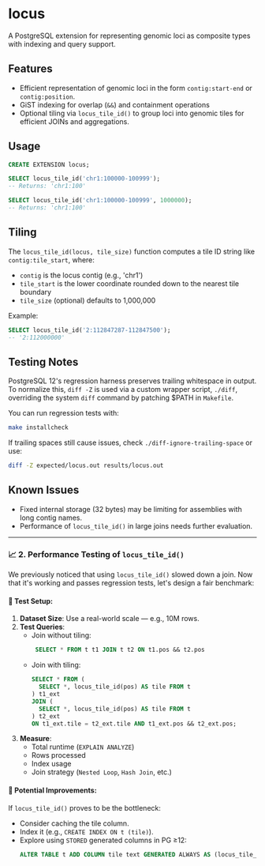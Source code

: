 # locus

A PostgreSQL extension for representing genomic loci as composite types with indexing and query support.

## Features

- Efficient representation of genomic loci in the form `contig:start-end` or `contig:position`.
- GiST indexing for overlap (`&&`) and containment operations
- Optional tiling via `locus_tile_id()` to group loci into genomic tiles for efficient JOINs and aggregations.

## Usage

```sql
CREATE EXTENSION locus;

SELECT locus_tile_id('chr1:100000-100999');
-- Returns: 'chr1:100'

SELECT locus_tile_id('chr1:100000-100999', 1000000);
-- Returns: 'chr1:100'
```

## Tiling

The `locus_tile_id(locus, tile_size)` function computes a tile ID string like `contig:tile_start`, where:

- `contig` is the locus contig (e.g., 'chr1')
- `tile_start` is the lower coordinate rounded down to the nearest tile boundary
- `tile_size` (optional) defaults to 1,000,000

Example:
```sql
SELECT locus_tile_id('2:112847287-112847500');
-- '2:112000000'
```

## Testing Notes

PostgreSQL 12's regression harness preserves trailing whitespace in output.
To normalize this, `diff -Z` is used via a custom wrapper script, `./diff`,
overriding the system `diff` command by patching $PATH in `Makefile`.

You can run regression tests with:

```bash
make installcheck
```

If trailing spaces still cause issues, check `./diff-ignore-trailing-space` or use:

```bash
diff -Z expected/locus.out results/locus.out
```

## Known Issues

- Fixed internal storage (32 bytes) may be limiting for assemblies with long contig names.
- Performance of `locus_tile_id()` in large joins needs further evaluation.


---

### 📈 2. Performance Testing of `locus_tile_id()`

We previously noticed that using `locus_tile_id()` slowed down a join. Now that it's working and passes regression tests, let's design a fair benchmark:

#### 🧪 Test Setup:

1. **Dataset Size**: Use a real-world scale — e.g., 10M rows.
2. **Test Queries**:
   - Join without tiling:
     ```sql
      SELECT * FROM t t1 JOIN t t2 ON t1.pos && t2.pos
     ```
   - Join with tiling:
     ```sql
     SELECT * FROM (
       SELECT *, locus_tile_id(pos) AS tile FROM t
     ) t1_ext
     JOIN (
       SELECT *, locus_tile_id(pos) AS tile FROM t
     ) t2_ext
     ON t1_ext.tile = t2_ext.tile AND t1_ext.pos && t2_ext.pos;
     ```
3. **Measure**:
   - Total runtime (`EXPLAIN ANALYZE`)
   - Rows processed
   - Index usage
   - Join strategy (`Nested Loop`, `Hash Join`, etc.)

#### 🧩 Potential Improvements:

If `locus_tile_id()` proves to be the bottleneck:
- Consider caching the tile column.
- Index it (e.g., `CREATE INDEX ON t (tile)`).
- Explore using `STORED` generated columns in PG ≥12:
  ```sql
  ALTER TABLE t ADD COLUMN tile text GENERATED ALWAYS AS (locus_tile_id(pos)) STORED;

